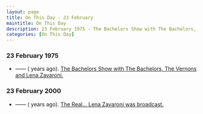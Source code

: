 ```yaml
---
layout: page
title: On This Day - 23 February
maintitle: On This Day
description: 23 February 1975 - The Bachelors Show with The Bachelors, The Vernons and Lena Zavaroni. 23 February 2000 - The Real... Lena Zavaroni.
categories: [On This Day]
---
```


### 23 February 1975
* —— (<span id="age1"></span> years ago). [The Bachelors Show with The Bachelors, The Vernons and Lena Zavaroni.](/bbc%20two/1975/02/23/the-bachelors-show.html)
			
### 23 February 2000
* —— (<span id="age2"></span> years ago). [The Real... Lena Zavaroni was broadcast.](/channel%204/2000/02/23/the-real-lena-zavaroni.html)

<!-- Script for calculating number of years ago -->
<script>
var dob = '19750223';
var year = Number(dob.substr(0, 4));
var month = Number(dob.substr(4, 2)) - 1;
var day = Number(dob.substr(6, 2));
var today = new Date();
var age1 = today.getFullYear() - year;
if (today.getMonth() < month || (today.getMonth() == month && today.getDate() < day)) {
  age1--;
}
document.getElementById("age1").innerHTML=age1;

var dob = '20000223';
var year = Number(dob.substr(0, 4));
var month = Number(dob.substr(4, 2)) - 1;
var day = Number(dob.substr(6, 2));
var today = new Date();
var age2 = today.getFullYear() - year;
if (today.getMonth() < month || (today.getMonth() == month && today.getDate() < day)) {
  age2--;
}
document.getElementById("age2").innerHTML=age2;
</script>

